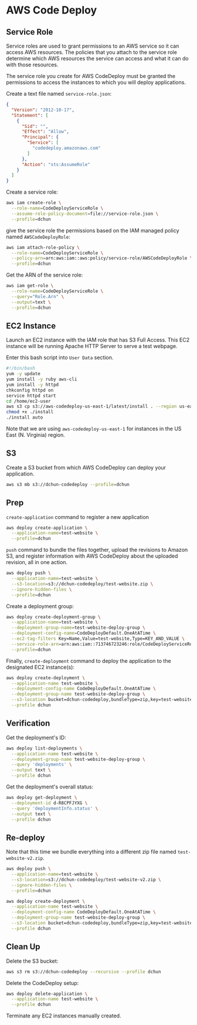 # AWS Code Deploy

## Service Role

Service roles are used to grant permissions to an AWS service so it can access AWS resources. The policies that you attach to the service role determine which AWS resources the service can access and what it can do with those resources.

The service role you create for AWS CodeDeploy must be granted the permissions to access the instances to which you will deploy applications. 

Create a text file named `service-role.json`:

```json
{
  "Version": "2012-10-17",
  "Statement": [
    {
      "Sid": "",
      "Effect": "Allow",
      "Principal": {
        "Service": [
          "codedeploy.amazonaws.com"
        ]
      },
      "Action": "sts:AssumeRole"
    }
  ]
}
```

Create a service role:

```bash
aws iam create-role \
  --role-name=CodeDeployServiceRole \
  --assume-role-policy-document=file://service-role.json \
  --profile=dchun
```

give the service role the permissions based on the IAM managed policy named `AWSCodeDeployRole`:

```bash
aws iam attach-role-policy \
  --role-name=CodeDeployServiceRole \
  --policy-arn=arn:aws:iam::aws:policy/service-role/AWSCodeDeployRole \
  --profile=dchun
```

Get the ARN of the service role:

```bash
aws iam get-role \
  --role-name=CodeDeployServiceRole \
  --query="Role.Arn" \
  --output=text \
  --profile=dchun
```

## EC2 Instance

Launch an EC2 instance with the IAM role that has S3 Full Access. This EC2 instance will be running Apache HTTP Server to serve a test webpage.

Enter this bash script into `User Data` section.

```bash
#!/bin/bash
yum -y update
yum install -y ruby aws-cli
yum install -y httpd
chkconfig httpd on
service httpd start
cd /home/ec2-user
aws s3 cp s3://aws-codedeploy-us-east-1/latest/install . --region us-east-1
chmod +x ./install
./install auto
```

Note that we are using `aws-codedeploy-us-east-1` for instances in the US East (N. Virginia) region.

## S3

Create a S3 bucket from which AWS CodeDeploy can deploy your application.

```bash
aws s3 mb s3://dchun-codedeploy --profile=dchun
```

## Prep

`create-application` command to register a new application

```bash
aws deploy create-application \
  --application-name=test-website \
  --profile=dchun
```

`push` command to bundle the files together, upload the revisions to Amazon S3, and register information with AWS CodeDeploy about the uploaded revision, all in one action.

```bash
aws deploy push \
  --application-name=test-website \
  --s3-location=s3://dchun-codedeploy/test-website.zip \
  --ignore-hidden-files \
  --profile=dchun
```

Create a deployment group:

```bash
aws deploy create-deployment-group \
  --application-name=test-website \
  --deployment-group-name=test-website-deploy-group \
  --deployment-config-name=CodeDeployDefault.OneAtATime \
  --ec2-tag-filters Key=Name,Value=test-website,Type=KEY_AND_VALUE \
  --service-role-arn=arn:aws:iam::713746723246:role/CodeDeployServiceRole \
  --profile=dchun
```

Finally, `create-deployment` command to deploy the application to the designated EC2 instance(s):

```bash
aws deploy create-deployment \
  --application-name test-website \
  --deployment-config-name CodeDeployDefault.OneAtATime \
  --deployment-group-name test-website-deploy-group \
  --s3-location bucket=dchun-codedeploy,bundleType=zip,key=test-website.zip \
  --profile dchun
```

## Verification

Get the deployment's ID:

```bash
aws deploy list-deployments \
  --application-name test-website \
  --deployment-group-name test-website-deploy-group \
  --query 'deployments' \
  --output text \
  --profile dchun
```

Get the deployment's overall status:

```bash
aws deploy get-deployment \
  --deployment-id d-R8CPFJYXG \
  --query 'deploymentInfo.status' \
  --output text \
  --profile dchun
```

## Re-deploy

Note that this time we bundle everything into a different zip file named `test-website-v2.zip`.

```bash
aws deploy push \
  --application-name=test-website \
  --s3-location=s3://dchun-codedeploy/test-website-v2.zip \
  --ignore-hidden-files \
  --profile=dchun
```

```bash
aws deploy create-deployment \
  --application-name test-website \
  --deployment-config-name CodeDeployDefault.OneAtATime \
  --deployment-group-name test-website-deploy-group \
  --s3-location bucket=dchun-codedeploy,bundleType=zip,key=test-website-v2.zip \
  --profile dchun
```

## Clean Up

Delete the S3 bucket:

```bash
aws s3 rm s3://dchun-codedeploy --recursive --profile dchun
```

Delete the CodeDeploy setup:

```bash
aws deploy delete-application \
  --application-name test-website \
  --profile dchun
```

Terminate any EC2 instances manually created.
